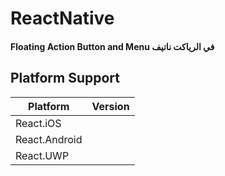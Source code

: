 # ReactNative

#### Floating Action Button and Menu في الرياكت ناتيف
## Platform Support

|Platform|Version|
| ------------------- | :------------------: |
|React.iOS|
|React.Android|
|React.UWP|

<p align="center">
   
</p>


<p>
  
</p>
